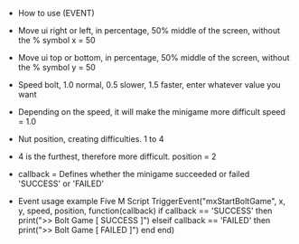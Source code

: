+ How to use (EVENT)
+ Move ui right or left, in percentage, 50% middle of the screen, without the % symbol
x = 50

+ Move ui top or bottom, in percentage, 50% middle of the screen, without the % symbol
y = 50

+ Speed ​​bolt, 1.0 normal, 0.5 slower, 1.5 faster, enter whatever value you want
+ Depending on the speed, it will make the minigame more difficult
speed = 1.0

+ Nut position, creating difficulties. 1 to 4
+ 4 is the furthest, therefore more difficult.
position = 2

+ callback = Defines whether the minigame succeeded or failed
    'SUCCESS' or 'FAILED'

+ Event usage example Five M Script
TriggerEvent("mxStartBoltGame", x, y, speed, position, function(callback)
    if callback == 'SUCCESS' then
        print(">> Bolt Game [ SUCCESS ]")
    elseif callback == 'FAILED' then
        print(">> Bolt Game [ FAILED ]")
    end
end)
